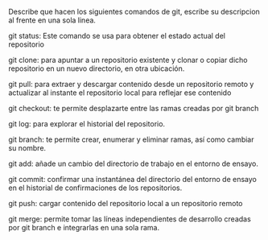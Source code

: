 Describe que hacen los siguientes comandos de git, escribe su descripcion al frente en una sola linea.

git status: Este comando se usa para obtener el estado actual del repositorio

git clone:  para apuntar a un repositorio existente y clonar o copiar dicho repositorio en un nuevo directorio, en otra ubicación.

git pull: para extraer y descargar contenido desde un repositorio remoto y actualizar al instante el repositorio local para reflejar ese contenido

git checkout: te permite desplazarte entre las ramas creadas por git branch

git log:  para explorar el historial del repositorio.

git branch:  te permite crear, enumerar y eliminar ramas, así como cambiar su nombre.

git add: añade un cambio del directorio de trabajo en el entorno de ensayo.

git commit: confirmar una instantánea del directorio del entorno de ensayo en el historial de confirmaciones de los repositorios.

git push: cargar contenido del repositorio local a un repositorio remoto

git merge: permite tomar las líneas independientes de desarrollo creadas por git branch e integrarlas en una sola rama. 
